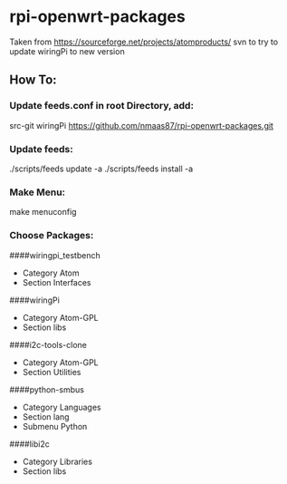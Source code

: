 # rpi-openwrt-packages

Taken from https://sourceforge.net/projects/atomproducts/ svn to try to update wiringPi to new version

## How To:

### Update feeds.conf in root Directory, add:
src-git wiringPi https://github.com/nmaas87/rpi-openwrt-packages.git

### Update feeds:
./scripts/feeds update -a
./scripts/feeds install -a

### Make Menu:
make menuconfig

### Choose Packages:
####wiringpi_testbench 
- Category Atom
- Section Interfaces

####wiringPi
- Category Atom-GPL
- Section libs

####i2c-tools-clone
- Category Atom-GPL
- Section Utilities

####python-smbus
- Category Languages
- Section lang
- Submenu Python

####libi2c
- Category Libraries
- Section libs